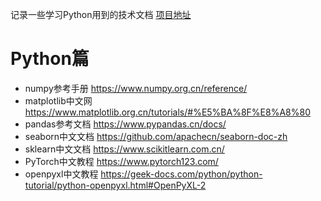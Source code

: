记录一些学习Python用到的技术文档 [项目地址](https://github.com/zenithfalco/Learning-Files)
# Python篇
- numpy参考手册 <https://www.numpy.org.cn/reference/>
- matplotlib中文网 <https://www.matplotlib.org.cn/tutorials/#%E5%BA%8F%E8%A8%80>
- pandas参考文档 <https://www.pypandas.cn/docs/>
- seaborn中文文档 <https://github.com/apachecn/seaborn-doc-zh>
- sklearn中文文档 <https://www.scikitlearn.com.cn/>
- PyTorch中文教程 <https://www.pytorch123.com/>
- openpyxl中文教程 <https://geek-docs.com/python/python-tutorial/python-openpyxl.html#OpenPyXL-2>

